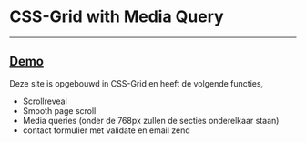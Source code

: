 # CSS-Grid with Media Query
---

[Demo](https://www.grid.jorisgengler.nl/)
---
Deze site is opgebouwd in CSS-Grid en heeft de volgende functies,

* Scrollreveal
* Smooth page scroll
* Media queries (onder de 768px zullen de secties onderelkaar staan)
* contact formulier met validate en email zend
